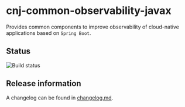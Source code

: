 # cnj-common-observability-javax

Provides common components to improve observability of cloud-native applications based on `Spring Boot`.

## Status

![Build status](https://drone.cloudtrain.aws.msgoat.eu/api/badges/msgoat/cnj-common-observability-javax/status.svg)

## Release information

A changelog can be found in [changelog.md](changelog.md).

